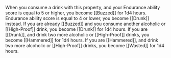 When you consume a drink with this property, and your Endurance ability score is equal to 5 or higher, you become [[Buzzed]] for 1d4 hours. Endurance ability score is equal to 4 or lower, you become [[Drunk]] instead. If you are already [[Buzzed]] and you consume another alcoholic or [[High-Proof]] drink, you become [[Drunk]] for 1d4 hours. If you are [[Drunk]], and drink two more alcoholic or [[High-Proof]] drinks, you become [[Hammered]] for 1d4 hours. If you are [[Hammered]], and drink two more alcoholic or [[High-Proof]] drinks, you become [[Wasted]] for 1d4 hours.